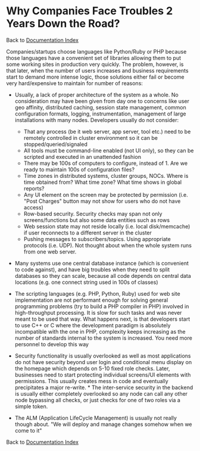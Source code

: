 # Why Companies Face Troubles 2 Years Down the Road?

Back to [Documentation Index](readme.md)

Companies/startups choose languages like Python/Ruby or PHP because those languages have a convenient set of libraries allowing them to put some working sites in production very quickly. The problem, however, is that later, when the number of users increases and business requirements start to demand more intense logic, those solutions either fail or become very hard/expensive to maintain for number of reasons: 

* Usually, a lack of proper architecture of the system as a whole. No consideration may have been given from day one to concerns like user geo affinity, distributed caching, session state management, common configuration formats, logging, instrumentation, management of large installations with many nodes. Developers usually do not consider: 

  * That any process (be it web server, app server, tool etc.) need to be remotely controlled in cluster environment so it can be stopped/queried/signaled
  * All tools must be command-line enabled (not UI only), so they can be scripted and executed in an unattended fashion
  *  There may be 100s of computers to configure, instead of 1. Are we ready to maintain 100s of configuration files?
  *  Time zones in distributed systems, cluster groups, NOCs. Where is time obtained from? What time zone? What time shows in global reports?
  *  Any UI element on the screen may be protected by permission (i.e. "Post Charges" button may not show for users who do not have access)
  *  Row-based security. Security checks may span not only screens/functions but also some data entities such as rows
  *  Web session state may not reside locally (i.e. local disk/memcache) if user reconnects to a different server in the cluster
  * Pushing messages to subscribers/topics. Using appropriate protocols (i.e. UDP). Not thought about when the whole system runs from one web server.

* Many systems use one central database instance (which is convenient to code against), and have big troubles when they need to split databases so they can scale, because all code depends on central data locations (e.g. one connect string used in 100s of classes)

* The scripting languages (e.g. PHP, Python, Ruby) used for web site implementation are not performant enough for solving general programming problems (try to build a PHP compiler in PHP) involved in high-throughput processing. It is slow for such tasks and was never meant to be used that way. What happens next, is that developers start to use C++ or C where the development paradigm is absolutely incompatible with the one in PHP, complexity keeps increasing as the number of standards internal to the system is increased. You need more personnel to develop this way

* Security functionality is usually overlooked as well as most applications do not have security beyond user login and conditional menu display on the homepage which depends on 5-10 fixed role checks. Later, businesses need to start protecting individual screens/UI elements with permissions. This usually creates mess in code and eventually precipitates a major re-write. * The inter-service security in the backend is usually either completely overlooked so any node can call any other node bypassing all checks, or just checks for one of two roles via a simple token.

* The ALM (Application LifeCycle Management) is usually not really though about. "We will deploy and manage changes somehow when we come to it"   




Back to [Documentation Index](readme.md)